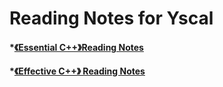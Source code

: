 Reading Notes for Yscal
===
#### *[《Essential C++》Reading Notes](Essential-Cpp-Reading-Notes)
#### *[《Effective C++》 Reading Notes](Effective-Cpp-Reading-Notes)
